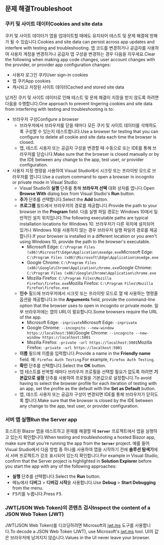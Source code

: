 ## <a name="troubleshoot"></a><span data-ttu-id="d7ca2-101">문제 해결</span><span class="sxs-lookup"><span data-stu-id="d7ca2-101">Troubleshoot</span></span>

### <a name="cookies-and-site-data"></a><span data-ttu-id="d7ca2-102">쿠키 및 사이트 데이터</span><span class="sxs-lookup"><span data-stu-id="d7ca2-102">Cookies and site data</span></span>

<span data-ttu-id="d7ca2-103">쿠키 및 사이트 데이터가 앱을 업데이트할 때에도 유지되어 테스트 및 문제 해결에 방해가 될 수 있습니다.</span><span class="sxs-lookup"><span data-stu-id="d7ca2-103">Cookies and site data can persist across app updates and interfere with testing and troubleshooting.</span></span> <span data-ttu-id="d7ca2-104">앱 코드를 변경하거나 공급자를 사용하여 사용자 계정을 변경하거나 공급자 앱 구성을 변경하는 경우 다음을 지우세요.</span><span class="sxs-lookup"><span data-stu-id="d7ca2-104">Clear the following when making app code changes, user account changes with the provider, or provider app configuration changes:</span></span>

* <span data-ttu-id="d7ca2-105">사용자 로그인 쿠키</span><span class="sxs-lookup"><span data-stu-id="d7ca2-105">User sign-in cookies</span></span>
* <span data-ttu-id="d7ca2-106">앱 쿠키</span><span class="sxs-lookup"><span data-stu-id="d7ca2-106">App cookies</span></span>
* <span data-ttu-id="d7ca2-107">캐시되고 저장된 사이트 데이터</span><span class="sxs-lookup"><span data-stu-id="d7ca2-107">Cached and stored site data</span></span>

<span data-ttu-id="d7ca2-108">남겨진 쿠키 및 사이트 데이터로 인해 테스트 및 문제 해결이 지장을 받지 않도록 하려면 다음을 수행합니다.</span><span class="sxs-lookup"><span data-stu-id="d7ca2-108">One approach to prevent lingering cookies and site data from interfering with testing and troubleshooting is to:</span></span>

* <span data-ttu-id="d7ca2-109">브라우저 구성</span><span class="sxs-lookup"><span data-stu-id="d7ca2-109">Configure a browser</span></span>
  * <span data-ttu-id="d7ca2-110">브라우저에서 브라우저를 닫을 때마다 모든 쿠키 및 사이트 데이터를 삭제하도록 구성할 수 있는지 테스트합니다.</span><span class="sxs-lookup"><span data-stu-id="d7ca2-110">Use a browser for testing that you can configure to delete all cookie and site data each time the browser is closed.</span></span>
  * <span data-ttu-id="d7ca2-111">앱, 테스트 사용자 또는 공급자 구성을 변경할 때 수동으로 또는 IDE를 통해 브라우저를 닫습니다.</span><span class="sxs-lookup"><span data-stu-id="d7ca2-111">Make sure that the browser is closed manually or by the IDE between any change to the app, test user, or provider configuration.</span></span>
* <span data-ttu-id="d7ca2-112">사용자 지정 명령을 사용하여 Visual Studio에서 시크릿 또는 프라이빗 모드로 브라우저를 엽니다.</span><span class="sxs-lookup"><span data-stu-id="d7ca2-112">Use a custom command to open a browser in incognito or private mode in Visual Studio:</span></span>
  * <span data-ttu-id="d7ca2-113">Visual Studio의 **실행** 단추를 통해 **브라우저 선택** 대화 상자를 엽니다.</span><span class="sxs-lookup"><span data-stu-id="d7ca2-113">Open **Browse With** dialog box from Visual Studio's **Run** button.</span></span>
  * <span data-ttu-id="d7ca2-114">**추가** 단추를 선택합니다.</span><span class="sxs-lookup"><span data-stu-id="d7ca2-114">Select the **Add** button.</span></span>
  * <span data-ttu-id="d7ca2-115">**프로그램** 필드에서 브라우저의 경로를 제공합니다.</span><span class="sxs-lookup"><span data-stu-id="d7ca2-115">Provide the path to your browser in the **Program** field.</span></span> <span data-ttu-id="d7ca2-116">다음 실행 파일 경로는 Windows 10에서 일반적인 설치 위치입니다.</span><span class="sxs-lookup"><span data-stu-id="d7ca2-116">The following executable paths are typical installation locations for Windows 10.</span></span> <span data-ttu-id="d7ca2-117">브라우저가 다른 위치에 설치되어 있거나 Windows 10을 사용하지 않는 경우 브라우저 실행 파일의 경로를 제공합니다.</span><span class="sxs-lookup"><span data-stu-id="d7ca2-117">If your browser is installed in a different location or you aren't using Windows 10, provide the path to the browser's executable.</span></span>
    * <span data-ttu-id="d7ca2-118">Microsoft Edge: `C:\Program Files (x86)\Microsoft\Edge\Application\msedge.exe`</span><span class="sxs-lookup"><span data-stu-id="d7ca2-118">Microsoft Edge: `C:\Program Files (x86)\Microsoft\Edge\Application\msedge.exe`</span></span>
    * <span data-ttu-id="d7ca2-119">Google Chrome: `C:\Program Files (x86)\Google\Chrome\Application\chrome.exe`</span><span class="sxs-lookup"><span data-stu-id="d7ca2-119">Google Chrome: `C:\Program Files (x86)\Google\Chrome\Application\chrome.exe`</span></span>
    * <span data-ttu-id="d7ca2-120">Mozilla Firefox: `C:\Program Files\Mozilla Firefox\firefox.exe`</span><span class="sxs-lookup"><span data-stu-id="d7ca2-120">Mozilla Firefox: `C:\Program Files\Mozilla Firefox\firefox.exe`</span></span>
  * <span data-ttu-id="d7ca2-121">**인수** 필드에 브라우저에서 시크릿 또는 프라이빗 모드로 열 때 사용하는 명령줄 옵션을 제공합니다.</span><span class="sxs-lookup"><span data-stu-id="d7ca2-121">In the **Arguments** field, provide the command-line option that the browser uses to open in incognito or private mode.</span></span> <span data-ttu-id="d7ca2-122">일부 브라우저에는 앱의 URL이 필요합니다.</span><span class="sxs-lookup"><span data-stu-id="d7ca2-122">Some browsers require the URL of the app.</span></span>
    * <span data-ttu-id="d7ca2-123">Microsoft Edge: `-inprivate`</span><span class="sxs-lookup"><span data-stu-id="d7ca2-123">Microsoft Edge: `-inprivate`</span></span>
    * <span data-ttu-id="d7ca2-124">Google Chrome: `--incognito --new-window https://localhost:5001`</span><span class="sxs-lookup"><span data-stu-id="d7ca2-124">Google Chrome: `--incognito --new-window https://localhost:5001`</span></span>
    * <span data-ttu-id="d7ca2-125">Mozilla Firefox: `-private -url https://localhost:5001`</span><span class="sxs-lookup"><span data-stu-id="d7ca2-125">Mozilla Firefox: `-private -url https://localhost:5001`</span></span>
  * <span data-ttu-id="d7ca2-126">**이름** 필드에 이름을 입력합니다.</span><span class="sxs-lookup"><span data-stu-id="d7ca2-126">Provide a name in the **Friendly name** field.</span></span> <span data-ttu-id="d7ca2-127">예: `Firefox Auth Testing`.</span><span class="sxs-lookup"><span data-stu-id="d7ca2-127">For example, `Firefox Auth Testing`.</span></span>
  * <span data-ttu-id="d7ca2-128">**확인** 단추를 선택합니다.</span><span class="sxs-lookup"><span data-stu-id="d7ca2-128">Select the **OK** button.</span></span>
  * <span data-ttu-id="d7ca2-129">앱 테스트를 반복할 때마다 브라우저 프로필을 선택할 필요가 없도록 하려면 **기본값으로 설정** 단추를 사용하여 프로필을 기본값으로 설정합니다.</span><span class="sxs-lookup"><span data-stu-id="d7ca2-129">To avoid having to select the browser profile for each iteration of testing with an app, set the profile as the default with the **Set as Default** button.</span></span>
  * <span data-ttu-id="d7ca2-130">앱, 테스트 사용자 또는 공급자 구성이 변경되면 IDE를 통해 브라우저가 닫히도록 합니다.</span><span class="sxs-lookup"><span data-stu-id="d7ca2-130">Make sure that the browser is closed by the IDE between any change to the app, test user, or provider configuration.</span></span>

### <a name="run-the-server-app"></a><span data-ttu-id="d7ca2-131">서버 앱 실행</span><span class="sxs-lookup"><span data-stu-id="d7ca2-131">Run the Server app</span></span>

<span data-ttu-id="d7ca2-132">호스트된 Blazor 앱을 테스트하고 문제를 해결할 때 **`Server`** 프로젝트에서 앱을 실행하고 있는지 확인합니다.</span><span class="sxs-lookup"><span data-stu-id="d7ca2-132">When testing and troubleshooting a hosted Blazor app, make sure that you're running the app from the **`Server`** project.</span></span> <span data-ttu-id="d7ca2-133">예를 들어 Visual Studio에서 다음 방법 중 하나를 사용하여 앱을 시작하기 전에 **솔루션 탐색기**에서 서버 프로젝트가 강조 표시되어 있는지 확인합니다.</span><span class="sxs-lookup"><span data-stu-id="d7ca2-133">For example in Visual Studio, confirm that the Server project is highlighted in **Solution Explorer** before you start the app with any of the following approaches:</span></span>

* <span data-ttu-id="d7ca2-134">**실행** 단추를 선택합니다.</span><span class="sxs-lookup"><span data-stu-id="d7ca2-134">Select the **Run** button.</span></span>
* <span data-ttu-id="d7ca2-135">메뉴에서 **디버그** > **디버깅 시작**을 사용합니다.</span><span class="sxs-lookup"><span data-stu-id="d7ca2-135">Use **Debug** > **Start Debugging** from the menu.</span></span>
* <span data-ttu-id="d7ca2-136"><kbd>F5</kbd>키를 누릅니다.</span><span class="sxs-lookup"><span data-stu-id="d7ca2-136">Press <kbd>F5</kbd>.</span></span>

### <a name="inspect-the-content-of-a-json-web-token-jwt"></a><span data-ttu-id="d7ca2-137">JWT(JSON Web Token)의 콘텐츠 검사</span><span class="sxs-lookup"><span data-stu-id="d7ca2-137">Inspect the content of a JSON Web Token (JWT)</span></span>

<span data-ttu-id="d7ca2-138">JWT(JSON Web Token)를 디코딩하려면 Microsoft의 [jwt.ms](https://jwt.ms/) 도구를 사용합니다.</span><span class="sxs-lookup"><span data-stu-id="d7ca2-138">To decode a JSON Web Token (JWT), use Microsoft's [jwt.ms](https://jwt.ms/) tool.</span></span> <span data-ttu-id="d7ca2-139">UI의 값은 브라우저에 남겨지지 않습니다.</span><span class="sxs-lookup"><span data-stu-id="d7ca2-139">Values in the UI never leave your browser.</span></span>
